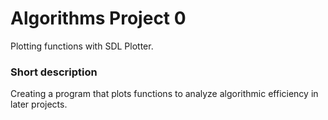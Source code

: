 # Algorithms Project 0
Plotting functions with SDL Plotter.

### Short description
Creating a program that plots functions to analyze algorithmic efficiency in later projects.
